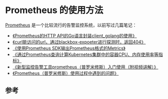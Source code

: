 # Prometheus 的使用方法

[Prometheus][1] 是一个比较流行的告警监控系统，以前写过几篇笔记：

* [《Prometheus的HTTP API的Go语言封装client_golang的使用》](https://www.lijiaocn.com/%E7%BC%96%E7%A8%8B/2019/04/29/prometheus-go-client-usage.html)
* [《curl能访问的url，通过blackbox-expoeter进行探测时，返回404》](https://www.lijiaocn.com/%E9%97%AE%E9%A2%98/2018/12/03/prometheus-blackbox-exporter-return-404.html)
* [《使用Prometheus SDK输出Prometheus格式的Metrics》](https://www.lijiaocn.com/%E7%BC%96%E7%A8%8B/2018/09/25/prometheus-client-usage.html)
* [《通过Prometheus查询计算Kubernetes集群中的容器CPU、内存使用率等指标》](https://www.lijiaocn.com/%E6%8A%80%E5%B7%A7/2018/09/14/prometheus-compute-kubernetes-container-cpu-usage.html)
* [《新型监控告警工具prometheus（普罗米修斯）入门使用（附视频讲解）》](https://www.lijiaocn.com/%E9%A1%B9%E7%9B%AE/2018/08/03/prometheus-usage.html)
* [《Prometheus（普罗米修斯）使用过程中遇到的问题》](https://www.lijiaocn.com/%E9%97%AE%E9%A2%98/2018/08/03/prometheus-problem.html)

## 参考

[1]: https://prometheus.io/ "Prometheus"
